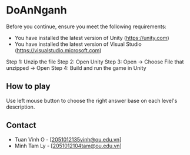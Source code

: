# DoAnNganh
Before you continue, ensure you meet the following requirements:

* You have installed the latest version of Unity (https://unity.com)
* You have installed the latest version of Visual Studio (https://visualstudio.microsoft.com)

Step 1: Unzip the file
Step 2: Open Unity
Step 3: Open -> Choose File that unzipped -> Open 
Step 4: Build and run the game in Unity 

## How to play 
Use left mouse button to choose the right answer base on each level's description.

## Contact 
- Tuan Vinh O - [2051012135vinh@ou.edu.vn] 
- Minh Tam Ly - [2051012104tam@ou.edu.vn]
